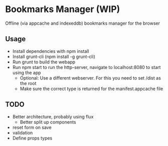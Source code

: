 # Bookmarks Manager (WIP)
Offline (via appcache and indexeddb) bookmarks manager for the browser

## Usage

* Install dependencies with npm install
* Install grunt-cli (npm install -g grunt-cli)
* Run grunt to build the webapp
* Run npm start to run the http-server, navigate to localhost:8080 to start using the app
  * Optional: Use a different webserver. For this you need to set /dist as the root
  * Make sure the correct type is returned for the manifest.appcache file

## TODO

* Better architecture, probably using flux
  * Better split up components
* reset form on save
* validation
* Define props types
